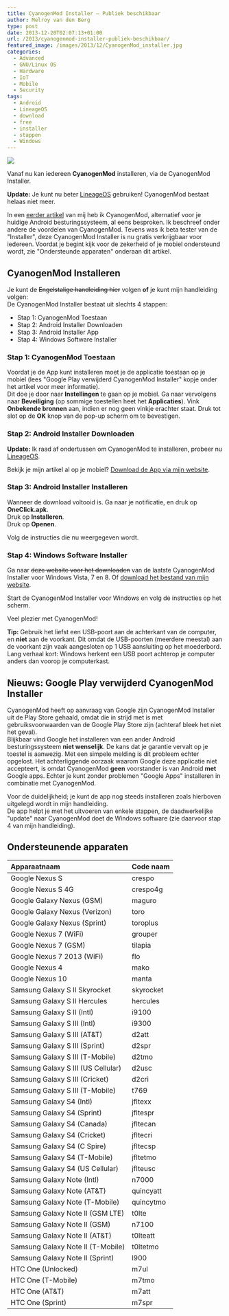 ```yaml
---
title: CyanogenMod Installer – Publiek beschikbaar
author: Melroy van den Berg
type: post
date: 2013-12-20T02:07:13+01:00
url: /2013/cyanogenmod-installer-publiek-beschikbaar/
featured_image: /images/2013/12/CyanogenMod_installer.jpg
categories:
  - Advanced
  - GNU/Linux OS
  - Hardware
  - IoT
  - Mobile
  - Security
tags:
  - Android
  - LineageOS
  - download
  - free
  - installer
  - stappen
  - Windows
---
```


![](/images/2013/12/cyanogen_fight.jpg)

Vanaf nu kan iedereen **CyanogenMod** installeren, via de CyanogenMod Installer.

**Update:** Je kunt nu beter [LineageOS](https://lineageos.org/) gebruiken! CyanogenMod bestaat helaas niet meer.

In een [eerder artikel](/2013/10/14/ict-gebied/android/cyanogenmod-android-rom-vervanger-voor-iedereen/) van mij heb ik CyanogenMod, alternatief voor je huidige Android besturingssysteem, al eens besproken. Ik beschreef onder andere de voordelen van CyanogenMod. Tevens was ik beta tester van de "Installer", deze CyanogenMod Installer is nu gratis verkrijgbaar voor iedereen. Voordat je begint kijk voor de zekerheid of je mobiel ondersteund wordt, zie "Ondersteunde apparaten" onderaan dit artikel.

## CyanogenMod Installeren

Je kunt de ~~Engelstalige handleiding hier~~ volgen **of** je kunt mijn handleiding volgen:  
De CyanogenMod Installer bestaat uit slechts 4 stappen:

- Stap 1: CyanogenMod Toestaan
- Stap 2: Android Installer Downloaden
- Stap 3: Android Installer App
- Stap 4: Windows Software Installer

### Stap 1: CyanogenMod Toestaan

Voordat je de App kunt installeren moet je de applicatie toestaan op je mobiel (lees "Google Play verwijderd CyanogenMod Installer" kopje onder het artikel voor meer informatie).  
Dit doe je door naar **Instellingen** te gaan op je mobiel. Ga naar vervolgens naar **Beveiliging** (op sommige toestellen heet het **Applicaties**). Vink **Onbekende bronnen** aan, indien er nog geen vinkje erachter staat. Druk tot slot op de **OK** knop van de pop-up scherm om te bevestigen.

### Stap 2: Android Installer Downloaden

**Update:** Ik raad af ondertussen om CyanogenMod te installeren, probeer nu [LineageOS](https://lineageos.org/).

Bekijk je mijn artikel al op je mobiel? [Download de App via mijn website](/downloads/OneClick.apk).

### Stap 3: Android Installer Installeren

Wanneer de download voltooid is. Ga naar je notificatie, en druk op **OneClick.apk**.  
Druk op **Installeren**.  
Druk op **Openen**.

Volg de instructies die nu weergegeven wordt.

### Stap 4: Windows Software Installer

Ga naar ~~deze website voor het downloaden~~ van de laatste CyanogenMod Installer voor Windows Vista, 7 en 8. Of [download het bestand van mijn website](/downloads/CMInstaller.msi).

Start de CyanogenMod Installer voor Windows en volg de instructies op het scherm.

Veel plezier met CyanogenMod!

**Tip:** Gebruik het liefst een USB-poort aan de achterkant van de computer, en **niet** aan de voorkant. Dit omdat de USB-poorten (meerdere meestal) aan de voorkant zijn vaak aangesloten op 1 USB aansluiting op het moederbord. Lang verhaal kort: Windows herkent een USB poort achterop je computer anders dan voorop je computerkast.

## Nieuws: Google Play verwijderd CyanogenMod Installer

CyanogenMod heeft op aanvraag van Google zijn CyanogenMod Installer uit de Play Store gehaald, omdat die in strijd met is met gebruiksvoorwaarden van de Google Play Store zijn (achteraf bleek het niet het geval).  
Blijkbaar vind Google het installeren van een ander Android besturingssysteem **niet wenselijk**. De kans dat je garantie vervalt op je toestel is aanwezig. Met een simpele melding is dit probleem echter opgelost. Het achterliggende oorzaak waarom Google deze applicatie niet accepteert, is omdat CyanogenMod **geen** voorstander is van Android **met** Google apps. Echter je kunt zonder problemen "Google Apps" installeren in combinatie met CyanogenMod.

Voor de duidelijkheid; je kunt de app nog steeds installeren zoals hierboven  uitgelegd wordt in mijn handleiding.  
De app helpt je met het uitvoeren van enkele stappen, de daadwerkelijke "update" naar CyanogenMod doet de Windows software (zie daarvoor stap 4 van mijn handleiding).

## Ondersteunende apparaten

| Apparaatnaam                       | Code naam |
| :--------------------------------- | :-------- |
| Google Nexus S                     | crespo    |
| Google Nexus S 4G                  | crespo4g  |
| Google Galaxy Nexus (GSM)          | maguro    |
| Google Galaxy Nexus (Verizon)      | toro      |
| Google Galaxy Nexus (Sprint)       | toroplus  |
| Google Nexus 7 (WiFi)              | grouper   |
| Google Nexus 7 (GSM)               | tilapia   |
| Google Nexus 7 2013 (WiFi)         | flo       |
| Google Nexus 4                     | mako      |
| Google Nexus 10                    | manta     |
| Samsung Galaxy S II Skyrocket      | skyrocket |
| Samsung Galaxy S II Hercules       | hercules  |
| Samsung Galaxy S II (Intl)         | i9100     |
| Samsung Galaxy S III (Intl)        | i9300     |
| Samsung Galaxy S III (AT&T)        | d2att     |
| Samsung Galaxy S III (Sprint)      | d2spr     |
| Samsung Galaxy S III (T-Mobile)    | d2tmo     |
| Samsung Galaxy S III (US Cellular) | d2usc     |
| Samsung Galaxy S III (Cricket)     | d2cri     |
| Samsung Galaxy S III (T-Mobile)    | t769      |
| Samsung Galaxy S4 (Intl)           | jfltexx   |
| Samsung Galaxy S4 (Sprint)         | jfltespr  |
| Samsung Galaxy S4 (Canada)         | jfltecan  |
| Samsung Galaxy S4 (Cricket)        | jfltecri  |
| Samsung Galaxy S4 (C Spire)        | jfltecsp  |
| Samsung Galaxy S4 (T-Mobile)       | jfltetmo  |
| Samsung Galaxy S4 (US Cellular)    | jflteusc  |
| Samsung Galaxy Note (Intl)         | n7000     |
| Samsung Galaxy Note (AT&T)         | quincyatt |
| Samsung Galaxy Note (T-Mobile)     | quincytmo |
| Samsung Galaxy Note II (GSM LTE)   | t0lte     |
| Samsung Galaxy Note II (GSM)       | n7100     |
| Samsung Galaxy Note II (AT&T)      | t0lteatt  |
| Samsung Galaxy Note II (T-Mobile)  | t0ltetmo  |
| Samsung Galaxy Note II (Sprint)    | l900      |
| HTC One (Unlocked)                 | m7ul      |
| HTC One (T-Mobile)                 | m7tmo     |
| HTC One (AT&T)                     | m7att     |
| HTC One (Sprint)                   | m7spr     |
